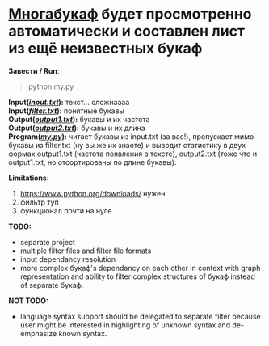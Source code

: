 # [Многабукаф][1] будет просмотренно автоматически и составлен лист из ещё неизвестных букаф

**Завести / Run**:
> python my.py

**Input(_[input.txt][2]_):** текст... сложнаааа  
**Input(_[filter.txt][3]_):** понятные букавы  
**Output(_[output1.txt][4]_):** букавы и их частота  
**Output(_[output2.txt][5]_):** букавы и их длина  
**Program(_[my.py][6]_):** читает букавы из input.txt (за вас!), пропускает мимо букавы из filter.txt (ну вы же их знаете) и выводит статистику в двух формах output1.txt (частота появления в тексте), output2.txt (тоже что и output1.txt, но отсортированы по длине букавы).  

**Limitations:**  
1. https://www.python.org/downloads/ нужен  
2. фильтр туп  
3. функционал почти на нуле  

**TODO:**  
* separate project  
* multiple filter files and filter file formats  
* input dependancy resolution  
* more complex букаф's dependancy on each other in context with graph representation and ability to filter complex structures of букаф instead of separate букаф.  

**NOT TODO:**  
* language syntax support should be delegated to separate filter because user might be interested in highlighting of unknown syntax and  de-emphasize known syntax.  

[1]: https://youtu.be/d_H-BjA7utA "Привет Михалкову"
[2]: /input.txt "ВХОД#1"
[3]: /filter.txt "ВХОД#2"
[4]: /output1.txt "ВЫХОД#1"
[5]: /output2.txt "ВЫХОД#2"
[6]: /my.py "Жми сюда!"
